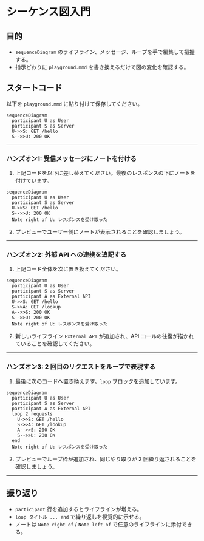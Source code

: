 # シーケンス図入門

## 目的
- `sequenceDiagram` のライフライン、メッセージ、ループを手で編集して把握する。
- 指示どおりに `playground.mmd` を書き換えるだけで図の変化を確認する。

## スタートコード
以下を `playground.mmd` に貼り付けて保存してください。

```mermaid
sequenceDiagram
  participant U as User
  participant S as Server
  U->>S: GET /hello
  S-->>U: 200 OK
```

---

### ハンズオン1: 受信メッセージにノートを付ける
1. 上記コードを以下に差し替えてください。最後のレスポンスの下にノートを付けています。

```mermaid
sequenceDiagram
  participant U as User
  participant S as Server
  U->>S: GET /hello
  S-->>U: 200 OK
  Note right of U: レスポンスを受け取った
```

2. プレビューでユーザー側にノートが表示されることを確認しましょう。

---

### ハンズオン2: 外部 API への連携を追記する
1. 上記コード全体を次に置き換えてください。

```mermaid
sequenceDiagram
  participant U as User
  participant S as Server
  participant A as External API
  U->>S: GET /hello
  S->>A: GET /lookup
  A-->>S: 200 OK
  S-->>U: 200 OK
  Note right of U: レスポンスを受け取った
```

2. 新しいライフライン `External API` が追加され、API コールの往復が描かれていることを確認してください。

---

### ハンズオン3: 2 回目のリクエストをループで表現する
1. 最後に次のコードへ置き換えます。`loop` ブロックを追加しています。

```mermaid
sequenceDiagram
  participant U as User
  participant S as Server
  participant A as External API
  loop 2 requests
    U->>S: GET /hello
    S->>A: GET /lookup
    A-->>S: 200 OK
    S-->>U: 200 OK
  end
  Note right of U: レスポンスを受け取った
```

2. プレビューでループ枠が追加され、同じやり取りが 2 回繰り返されることを確認しましょう。

---

## 振り返り
- `participant` 行を追加するとライフラインが増える。
- `loop タイトル ... end` で繰り返しを視覚的に示せる。
- ノートは `Note right of` / `Note left of` で任意のライフラインに添付できる。
